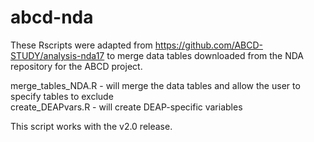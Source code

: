 # abcd-nda
These Rscripts were adapted from https://github.com/ABCD-STUDY/analysis-nda17 to merge data tables downloaded from the NDA repository for the ABCD project.

merge_tables_NDA.R -  will merge the data tables and allow the user to specify tables to exclude<br>
create_DEAPvars.R - will create DEAP-specific variables

This script works with the v2.0 release.
